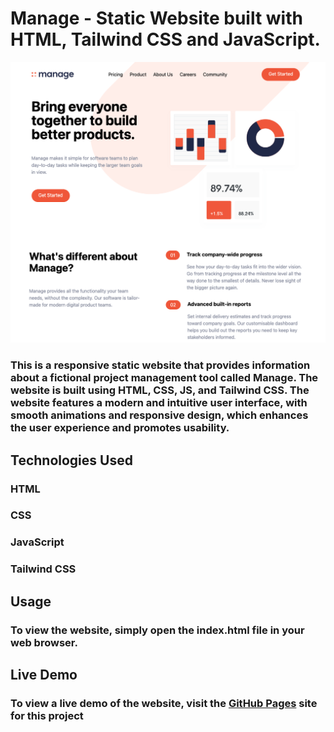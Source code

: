 # Manage - Static Website built with HTML, Tailwind CSS and JavaScript.

![alt text](img/screen.png)

### This is a responsive static website that provides information about a fictional project management tool called Manage. The website is built using HTML, CSS, JS, and Tailwind CSS. The website features a modern and intuitive user interface, with smooth animations and responsive design, which enhances the user experience and promotes usability.

## Technologies Used
### HTML
### CSS
### JavaScript
### Tailwind CSS
## Usage
### To view the website, simply open the index.html file in your web browser.
## Live Demo
### To view a live demo of the website, visit the [GitHub Pages](https://nikkkhilram.github.io/manage-static-site.github.io/) site for this project
